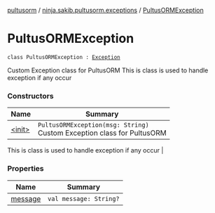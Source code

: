 [pultusorm](../../index.md) / [ninja.sakib.pultusorm.exceptions](../index.md) / [PultusORMException](.)

# PultusORMException

`class PultusORMException : `[`Exception`](http://docs.oracle.com/javase/6/docs/api/java/lang/Exception.html)

Custom Exception class for PultusORM
This is class is used to handle exception
if any occur

### Constructors

| Name | Summary |
|---|---|
| [&lt;init&gt;](-init-.md) | `PultusORMException(msg: String)`<br>Custom Exception class for PultusORM
This is class is used to handle exception
if any occur |

### Properties

| Name | Summary |
|---|---|
| [message](message.md) | `val message: String?` |
